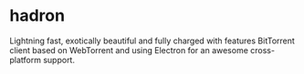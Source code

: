 # hadron
Lightning fast, exotically beautiful and fully charged with features BitTorrent client based on WebTorrent and using Electron for an awesome cross-platform support.
